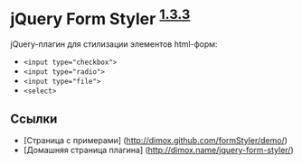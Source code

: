 jQuery Form Styler <sup>[1.3.3](http://dimox.name/jquery-form-styler/#log)</sup>
==================

jQuery-плагин для стилизации элементов html-форм:

* `<input type="checkbox">`
* `<input type="radio">`
* `<input type="file">`
* `<select>`

Ссылки
------

* [Страница с примерами] (http://dimox.github.com/formStyler/demo/)
* [Домашняя страница плагина] (http://dimox.name/jquery-form-styler/)

